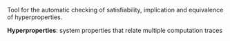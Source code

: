 Tool for the automatic checking of satisfiability, implication and equivalence of hyperproperties.

**Hyperproperties**: system properties that relate multiple computation traces